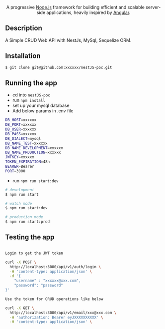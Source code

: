  <p align="center">A progressive <a href="http://nodejs.org" target="blank">Node.js</a> framework for building efficient and scalable server-side applications, heavily inspired by <a href="https://angular.io" target="blank">Angular</a>.
 </p>

## Description
A Simple CRUD Web API with NestJs, MySql, Sequelize ORM. 

## Installation

```bash
$ git clone git@github.com:xxxxxx/nestJS-poc.git
```

## Running the app

- cd into `nestJS-poc`
- run `npm install`
- set up your mysql database
- Add below params in .env file
```bash
DB_HOST=xxxxxx
DB_PORT=xxxxxx
DB_USER=xxxxxx
DB_PASS=xxxxxx
DB_DIALECT=mysql
DB_NAME_TEST=xxxxxx
DB_NAME_DEVELOPMENT=xxxxxx
DB_NAME_PRODUCTION=xxxxxx
JWTKEY=xxxxxx
TOKEN_EXPIRATION=48h
BEARER=Bearer
PORT=3000
```
- run `npm run start:dev`

```bash
# development
$ npm run start

# watch mode
$ npm run start:dev

# production mode
$ npm run start:prod
```

## Testing the app

```bash

Login to get the JWT token

curl -X POST \
  http://localhost:3000/api/v1/auth/login \
  -H 'content-type: application/json' \
  -d '{
	"username" : "xxxxxx@xxx.com",
	"password": "password"
}'

Use the token for CRUD operations like below

curl -X GET \
  http://localhost:3000/api/v1/email/xxx@xxx.com \
  -H 'authorization: Bearer eyJXXXXXXXXXX' \
  -H 'content-type: application/json' \
```